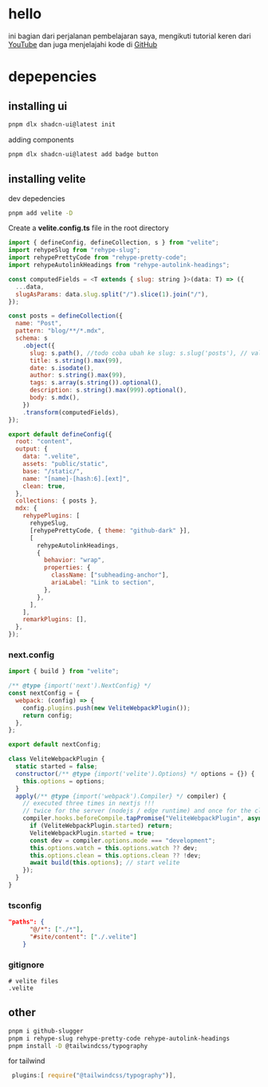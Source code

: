 # hello

ini bagian dari perjalanan pembelajaran saya, mengikuti tutorial keren dari [YouTube](https://www.youtube.com/watch?v=tSI98g3PDyE) dan juga menjelajahi kode di [GitHub](https://github.com/jolbol1/nextjs-velite-blog-template)

# depepencies

## installing ui

```bash
pnpm dlx shadcn-ui@latest init

```

adding components

```bash
pnpm dlx shadcn-ui@latest add badge button

```

## installing velite

dev depedencies

```bash
pnpm add velite -D

```

Create a **velite.config.ts** file in the root directory

```javascript
import { defineConfig, defineCollection, s } from "velite";
import rehypeSlug from "rehype-slug";
import rehypePrettyCode from "rehype-pretty-code";
import rehypeAutolinkHeadings from "rehype-autolink-headings";

const computedFields = <T extends { slug: string }>(data: T) => ({
  ...data,
  slugAsParams: data.slug.split("/").slice(1).join("/"),
});

const posts = defineCollection({
  name: "Post",
  pattern: "blog/**/*.mdx",
  schema: s
    .object({
      slug: s.path(), //todo coba ubah ke slug: s.slug('posts'), // validate format, unique in posts collection
      title: s.string().max(99),
      date: s.isodate(),
      author: s.string().max(99),
      tags: s.array(s.string()).optional(),
      description: s.string().max(999).optional(),
      body: s.mdx(),
    })
    .transform(computedFields),
});

export default defineConfig({
  root: "content",
  output: {
    data: ".velite",
    assets: "public/static",
    base: "/static/",
    name: "[name]-[hash:6].[ext]",
    clean: true,
  },
  collections: { posts },
  mdx: {
    rehypePlugins: [
      rehypeSlug,
      [rehypePrettyCode, { theme: "github-dark" }],
      [
        rehypeAutolinkHeadings,
        {
          behavior: "wrap",
          properties: {
            className: ["subheading-anchor"],
            ariaLabel: "Link to section",
          },
        },
      ],
    ],
    remarkPlugins: [],
  },
});

```

### next.config

```mjs
import { build } from "velite";

/** @type {import('next').NextConfig} */
const nextConfig = {
  webpack: (config) => {
    config.plugins.push(new VeliteWebpackPlugin());
    return config;
  },
};

export default nextConfig;

class VeliteWebpackPlugin {
  static started = false;
  constructor(/** @type {import('velite').Options} */ options = {}) {
    this.options = options;
  }
  apply(/** @type {import('webpack').Compiler} */ compiler) {
    // executed three times in nextjs !!!
    // twice for the server (nodejs / edge runtime) and once for the client
    compiler.hooks.beforeCompile.tapPromise("VeliteWebpackPlugin", async () => {
      if (VeliteWebpackPlugin.started) return;
      VeliteWebpackPlugin.started = true;
      const dev = compiler.options.mode === "development";
      this.options.watch = this.options.watch ?? dev;
      this.options.clean = this.options.clean ?? !dev;
      await build(this.options); // start velite
    });
  }
}
```

### tsconfig

```json
"paths": {
      "@/*": ["./*"],
      "#site/content": ["./.velite"]
    }
```

### gitignore

```
# velite files
.velite
```

## other

```bash
pnpm i github-slugger
pnpm i rehype-slug rehype-pretty-code rehype-autolink-headings
pnpm install -D @tailwindcss/typography

```

for tailwind

```typescript
 plugins:[ require("@tailwindcss/typography")],
```
